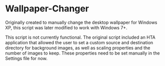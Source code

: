 # Wallpaper-Changer
Originally created to manually change the desktop wallpaper for Windows XP, this script was later modified to work with Windows 7+.

This script is not currently functional. The original script included an HTA application that allowed the user to set a custom source and destination directory for background images, as well as scaling properties and the number of images to keep. These properties need to be set manually in the Settings file for now.




